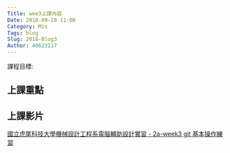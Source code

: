 ```yaml
---
Title: wee3上課內容
Date: 2018-09-28 11:00
Category: Mis
Tags: blog
Slug: 2018-Blog3
Author: 40623117
---
```


課程目標:
<!-- PELICAN_END_SUMMARY -->

上課重點
----

上課影片
----

[國立虎尾科技大學機械設計工程系電腦輔助設計實習 - 2a-week3 git 基本操作練習]

[國立虎尾科技大學機械設計工程系電腦輔助設計實習 - 2a-week3 git 基本操作練習]: https://youtu.be/158Ir6Mni60